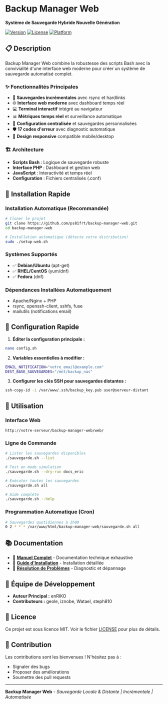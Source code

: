 # Backup Manager Web

**Système de Sauvegarde Hybride Nouvelle Génération**

[![Version](https://img.shields.io/badge/version-6.5-blue.svg)](https://github.com/ps81frt/backup-manager-web)
[![License](https://img.shields.io/badge/license-MIT-green.svg)](LICENSE)
[![Platform](https://img.shields.io/badge/platform-Linux-orange.svg)](README.md)

## 📋 Description

Backup Manager Web combine la robustesse des scripts Bash avec la convivialité d'une interface web moderne pour créer un système de sauvegarde automatisé complet.

### ✨ Fonctionnalités Principales

- 🔄 **Sauvegardes incrémentales** avec rsync et hardlinks
- 🌐 **Interface web moderne** avec dashboard temps réel
- 💻 **Terminal interactif** intégré au navigateur
- 📊 **Métriques temps réel** et surveillance automatique
- 🔧 **Configuration centralisée** et sauvegardes personnalisées
- 🛡️ **17 codes d'erreur** avec diagnostic automatique
- 📱 **Design responsive** compatible mobile/desktop

### 🏗️ Architecture

- **Scripts Bash** : Logique de sauvegarde robuste
- **Interface PHP** : Dashboard et gestion web
- **JavaScript** : Interactivité et temps réel
- **Configuration** : Fichiers centralisés (.conf)

## 🚀 Installation Rapide

### Installation Automatique (Recommandée)

```bash
# Cloner le projet
git clone https://github.com/ps81frt/backup-manager-web.git
cd backup-manager-web

# Installation automatique (détecte votre distribution)
sudo ./setup-web.sh
```

### Systèmes Supportés

- ✅ **Debian/Ubuntu** (apt-get)
- ✅ **RHEL/CentOS** (yum/dnf)
- ✅ **Fedora** (dnf)

### Dépendances Installées Automatiquement

- Apache/Nginx + PHP
- rsync, openssh-client, sshfs, fuse
- mailutils (notifications email)

## 🔧 Configuration Rapide

1. **Éditer la configuration principale :**
```bash
nano config.sh
```

2. **Variables essentielles à modifier :**
```bash
EMAIL_NOTIFICATION="votre_email@example.com"
DEST_BASE_SAUVEGARDES="/mnt/backup_nas"
```

3. **Configurer les clés SSH pour sauvegardes distantes :**
```bash
ssh-copy-id -i /var/www/.ssh/backup_key.pub user@serveur-distant
```

## 🎯 Utilisation

### Interface Web
```
http://votre-serveur/backup-manager-web/web/
```

### Ligne de Commande
```bash
# Lister les sauvegardes disponibles
./sauvegarde.sh --list

# Test en mode simulation
./sauvegarde.sh --dry-run docs_eric

# Exécuter toutes les sauvegardes
./sauvegarde.sh all

# Aide complète
./sauvegarde.sh --help
```

### Programmation Automatique (Cron)
```bash
# Sauvegardes quotidiennes à 2h00
0 2 * * * /var/www/html/backup-manager-web/sauvegarde.sh all
```

## 📚 Documentation

- 📖 **[Manuel Complet](../Documentation/manual/Manuel.md)** - Documentation technique exhaustive
- 🔧 **[Guide d'Installation](../Documentation/manual/Manuel.md#installation-et-configuration-initiale)** - Installation détaillée
- 🐛 **[Résolution de Problèmes](../Documentation/manual/Manuel.md#diagnostics-et-résolution-de-bugs)** - Diagnostic et dépannage

## 👥 Équipe de Développement

- **Auteur Principal :** enRIKO
- **Contributeurs :** geole, iznobe, Watael, steph810

## 📄 Licence

Ce projet est sous licence MIT. Voir le fichier [LICENSE](../LICENSE) pour plus de détails.

## 🤝 Contribution

Les contributions sont les bienvenues ! N'hésitez pas à :
- Signaler des bugs
- Proposer des améliorations
- Soumettre des pull requests

---

**Backup Manager Web** - *Sauvegarde Locale & Distante | Incrémentale | Automatisée*